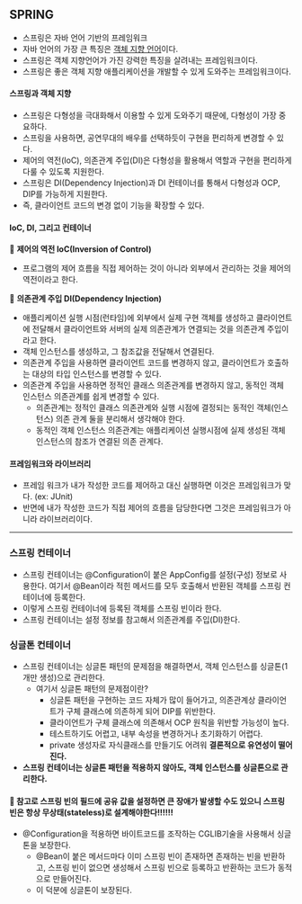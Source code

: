 ## SPRING
- 스프링은 자바 언어 기반의 프레임워크
- 자바 언어의 가장 큰 특징은 [객체 지향 언어](https://github.com/SeokHyeMin/TIL/blob/main/JAVA/객체지향.md)이다.
- 스프링은 객체 지향언어가 가진 강력한 특징을 살려내는 프레임워크이다.
- 스프링은 좋은 객체 지향 애플리케이션을 개발할 수 있게 도와주는 프레임워크이다.

#### **스프링과 객체 지향**
- 스프링은 다형성을 극대화해서 이용할 수 있게 도와주기 때문에, 다형성이 가장 중요하다.
- 스프링을 사용하면, 공연무대의 배우를 선택하듯이 구현을 편리하게 변경할 수 있다.
- 제어의 역전(IoC), 의존관계 주입(DI)은 다형성을 활용해서 역할과 구현을 편리하게 다룰 수 있도록 지원한다.
- 스프링은 DI(Dependency Injection)과 DI 컨테이너를 통해서 다형성과 OCP, DIP를 가능하게 지원한다.
- 즉, 클라이언트 코드의 변경 없이 기능을 확장할 수 있다.

#### **IoC, DI, 그리고 컨테이너**
📌 **제어의 역전 IoC(Inversion of Control)**
  - 프로그램의 제어 흐름을 직접 제어하는 것이 아니라 외부에서 관리하는 것을 제어의 역전이라고 한다.

📌 **의존관계 주입 DI(Dependency Injection)**
- 애플리케이션 실행 시점(런타임)에 외부에서 실제 구현 객체를 생성하고 클라이언트에 전달해서 클라이언트와 서버의 실제 의존관계가 연결되는 것을 의존관계 주입이라고 한다.
- 객체 인스턴스를 생성하고, 그 참조값을 전달해서 연결된다.
- 의존관계 주입을 사용하면 클라이언트 코드를 변경하지 않고, 클라이언트가 호출하는 대상의 타입 인스턴스를 변경할 수 있다.
- 의존관계 주입을 사용하면 정적인 클래스 의존관계를 변경하지 않고, 동적인 객체 인스턴스 의존관계를 쉽게 변경할 수 있다.
  - 의존관계는 정적인 클래스 의존관계와 실행 시점에 결정되는 동적인 객체(인스턴스) 의존 관계 둘을 분리해서 생각해야 한다.
  - 동적인 객체 인스턴스 의존관계는 애플리케이션 실행시점에 실제 생성된 객체 인스턴스의 참조가 연결된 의존 관계다.
  
#### 프레임워크와 라이브러리
- 프레임 워크가 내가 작성한 코드를 제어하고 대신 실행하면 이것은 프레임워크가 맞다. (ex: JUnit)
- 반면에 내가 작성한 코드가 직접 제어의 흐름을 담당한다면 그것은 프레임워크가 아니라 라이브러리이다.
<hr>

### 스프링 컨테이너
- 스프링 컨테이너는 @Configuration이 붙은 AppConfig를 설정(구성) 정보로 사용한다. 여기서 @Bean이라 적힌 메서드를 모두 호출해서 반환된 객체를 스프링 컨테이너에 등록한다.
- 이렇게 스프링 컨테이너에 등록된 객체를 스프링 빈이라 한다.
- 스프링 컨테이너는 설정 정보를 참고해서 의존관계를 주입(DI)한다.

### 싱글톤 컨테이너
- 스프링 컨테이너는 싱글톤 패턴의 문제점을 해결하면서, 객체 인스턴스를 싱글톤(1개만 생성)으로 관리한다.
  - 여기서 싱글톤 패턴의 문제점이란?
    - 싱글톤 패턴을 구현하는 코드 자체가 많이 들어가고, 의존관계상 클라이언트가 구체 클래스에 의존하게 되어 DIP를 위반한다.
    - 클라이언트가 구체 클래스에 의존해서 OCP 원칙을 위반할 가능성이 높다.
    - 테스트하기도 어렵고, 내부 속성을 변경하거나 초기화하기 어렵다.
    - private 생성자로 자식클래스를 만들기도 어려워 **결론적으로 유연성이 떨어진다.**
- **스프링 컨테이너는 싱글톤 패턴을 적용하지 않아도, 객체 인스턴스를 싱글톤으로 관리한다.**
#### 📌 참고로 스프링 빈의 필드에 공유 값을 설정하면 큰 장애가 발생할 수도 있으니 스프링 빈은 항상 무상태(stateless)로 설계해야한다!!!!!!
- @Configuration을 적용하면 바이트코드를 조작하는 CGLIB기술을 사용해서 싱글톤을 보장한다.
  - @Bean이 붙은 메서드마다 이미 스프링 빈이 존재하면 존재하는 빈을 반환하고, 스프링 빈이 없으면 생성해서 스프링 빈으로 등록하고 반환하는 코드가 동적으로 만들어진다.
  - 이 덕분에 싱글톤이 보장된다.


